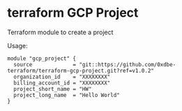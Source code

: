 # terraform GCP Project

Terraform module to create a project


Usage:

````
module "gcp_project" {
  source             = "git::https://github.com/0xdbe-terraform/terraform-gcp-project.git?ref=v1.0.2"
  organization_id    = "XXXXXXXX"
  billing_account_id = "XXXXXXXX"
  project_short_name = "HW"
  project_long_name  = "Hello World"
}
````
